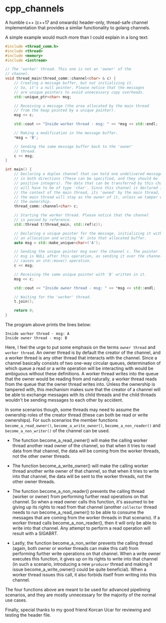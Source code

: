 # cpp_channels
A humble c++ (c++17 and onwards) header-only, thread-safe channel
implementation that provides a similar functionality to golang channels.

A simple example would much more than I could explain in a long text:

```c++
#include <thread_comm.h>
#include <thread>
#include <memory>
#include <iostream>

// The 'worker' thread. This one is not an 'owner' of the
// channel.
void thread_main(thread_comm::channel<char> & c) {
    // Creating a message buffer, but not initializing it.
    // So, it's a null pointer. Please notice that the messages
    // are unique pointers to avoid unnecessary copy overheads.
    std::unique_ptr<char> msg;

    // Receiving a message (the area allocated by the main thread
    // from the heap pointed by a unique pointer).
    msg << c;

    std::cout << "Inside worker thread - msg: " << *msg << std::endl;

    // Making a modification in the message buffer.
    *msg = 'B';

    // Sending the same message buffer back to the 'owner'
    // thread.
    c << msg;
}

int main() {
    // Declaring a duplex channel that can hold one undelivered message
    // in both directions (These can be specified, and they should be
    // positive integers). The data that can be transferred by this channel
    // will have to be of type 'char'. Since this channel is declared in
    // the context of the main thread, its 'owned' by the main thread, and
    // the main thread will stay as the owner of it, unless we tamper with
    // the ownership.
    thread_comm::channel<char> c;

    // Starting the worker thread. Please notice that the channel
    // is passed by reference.
    std::thread t(thread_main, std::ref(c));

    // Declaring a unique pointer for the message, initializing it with
    // an allocation and writing 'A' into that allocated buffer.
    auto msg = std::make_unique<char>('A');

    // Sending the unique pointer msg over the channel c. The pointer
    // msg is NULL after this operation, as sending it over the channel
    // causes an std::move() operation.
    c << msg;

    // Receiving the same unique pointer with 'B' written in it.
    msg << c;

    std::cout << "Inside owner thread - msg: " << *msg << std::endl;

    // Waiting for the 'worker' thread.
    t.join();

    return 0;
}
```

The program above prints the lines below:

```
Inside worker thread - msg: A
Inside owner thread - msg: B
```

Here, I feel the urge to put some emphasis on the terms `owner thread` and
`worker thread`. An owner thread is by default the creator of the channel,
and a worker thread is any other thread that interacts with the channel.
Since a channel basically consists of two one-way circular queues, determination
of which queue a read or a write operation will be interacting with would
be ambiguous without these definitions. A worker thread writes into the queue
that the owner would be reading from and naturally, a worker thread reads from
the queue that the owner thread writes into. Unless the ownership is tampered
with, this mechanism makes sure that the creator of a channel will be able to
exchange messages with its child threads and the child threads wouldn't be
sending messages to each other by accident.

In some scenarios though, some threads may need to assume the ownership roles
of the creator thread (these can both be read or write ownerships). For such
scenarios the member functions `become_a_read_owner()`, `become_a_write_owner()`,
`become_a_non_reader()` and `become_a_non_writer()` of the channel can be used.

- The function become_a_read_owner() will make the calling worker thread another
read owner of the channel, so that when it tries to read data from that channel,
the data will be coming from the worker threads, not the other owner threads.

- The function become_a_write_owner() will make the calling worker thread
another write owner of that channel, so that when it tries to write into that
channel, the data will be sent to the worker threads, not the other owner
threads.

- The function become_a_non_reader() prevents the calling thread (worker or
owner) from performing further read operations on that channel. So when a read
owner calls this function, it's assumed to be giving up its rights to read from
that channel (another `collector` thread needs to run become_a_read_owner() to
be able to consume the messages that are coming from the worker threads in that
scenario). If a worker thread calls become_a_non_reader(), then it will only
be able to write into that channel. Any attempt to perform a read operation
will result with a SIGABRT.

- Lastly, the function become_a_non_writer prevents the calling thread (again,
both owner or worker threads can make this call) from performing further write
operations on that channel. When a write owner executes this function, it gives
up on its rights to write into that channel (in such a scenario, introducing a
new `producer` thread and making it issue become_a_write_owner() could be quite
beneficial). When a worker thread issues this call, it also forbids itself from
writing into this channel.

The four functions above are meant to be used for advanced pipelining scenarios,
and they are mostly unnecessary for the majority of the normal use cases.

Finally, special thanks to my good friend Korcan Ucar for reviewing and testing
the header file.
